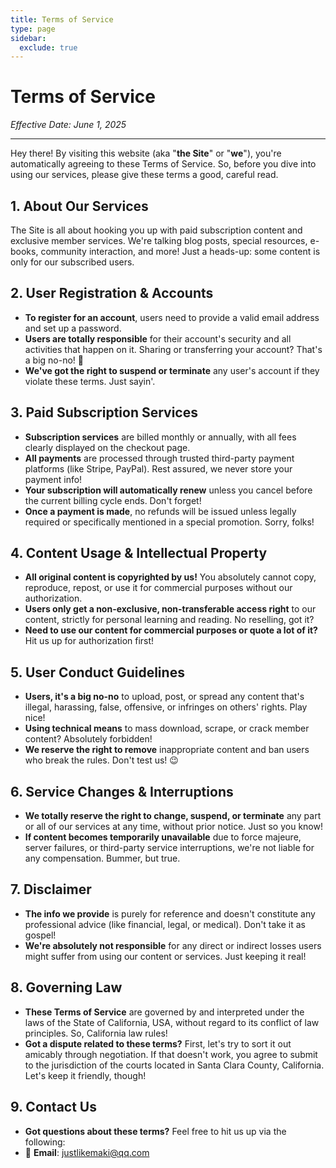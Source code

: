 ```yaml
---
title: Terms of Service
type: page
sidebar:
  exclude: true
---
```

# Terms of Service

*Effective Date: June 1, 2025*

---

Hey there! By visiting this website (aka "**the Site**" or "**we**"), you're automatically agreeing to these Terms of Service. So, before you dive into using our services, please give these terms a good, careful read.

## 1. About Our Services
The Site is all about hooking you up with paid subscription content and exclusive member services. We're talking blog posts, special resources, e-books, community interaction, and more! Just a heads-up: some content is only for our subscribed users.

## 2. User Registration & Accounts
*   **To register for an account**, users need to provide a valid email address and set up a password.
*   **Users are totally responsible** for their account's security and all activities that happen on it. Sharing or transferring your account? That's a big no-no! 🚫
*   **We've got the right to suspend or terminate** any user's account if they violate these terms. Just sayin'.

## 3. Paid Subscription Services
*   **Subscription services** are billed monthly or annually, with all fees clearly displayed on the checkout page.
*   **All payments** are processed through trusted third-party payment platforms (like Stripe, PayPal). Rest assured, we never store your payment info!
*   **Your subscription will automatically renew** unless you cancel before the current billing cycle ends. Don't forget!
*   **Once a payment is made**, no refunds will be issued unless legally required or specifically mentioned in a special promotion. Sorry, folks!

## 4. Content Usage & Intellectual Property
*   **All original content is copyrighted by us!** You absolutely cannot copy, reproduce, repost, or use it for commercial purposes without our authorization.
*   **Users only get a non-exclusive, non-transferable access right** to our content, strictly for personal learning and reading. No reselling, got it?
*   **Need to use our content for commercial purposes or quote a lot of it?** Hit us up for authorization first!

## 5. User Conduct Guidelines
*   **Users, it's a big no-no** to upload, post, or spread any content that's illegal, harassing, false, offensive, or infringes on others' rights. Play nice!
*   **Using technical means** to mass download, scrape, or crack member content? Absolutely forbidden!
*   **We reserve the right to remove** inappropriate content and ban users who break the rules. Don't test us! 😉

## 6. Service Changes & Interruptions
*   **We totally reserve the right to change, suspend, or terminate** any part or all of our services at any time, without prior notice. Just so you know!
*   **If content becomes temporarily unavailable** due to force majeure, server failures, or third-party service interruptions, we're not liable for any compensation. Bummer, but true.

## 7. Disclaimer
*   **The info we provide** is purely for reference and doesn't constitute any professional advice (like financial, legal, or medical). Don't take it as gospel!
*   **We're absolutely not responsible** for any direct or indirect losses users might suffer from using our content or services. Just keeping it real!

## 8. Governing Law
*   **These Terms of Service** are governed by and interpreted under the laws of the State of California, USA, without regard to its conflict of law principles. So, California law rules!
*   **Got a dispute related to these terms?** First, let's try to sort it out amicably through negotiation. If that doesn't work, you agree to submit to the jurisdiction of the courts located in Santa Clara County, California. Let's keep it friendly, though!

## 9. Contact Us
*   **Got questions about these terms?** Feel free to hit us up via the following:
*   📧 **Email**: [justlikemaki@qq.com](mailto:justlikemaki@qq.com)